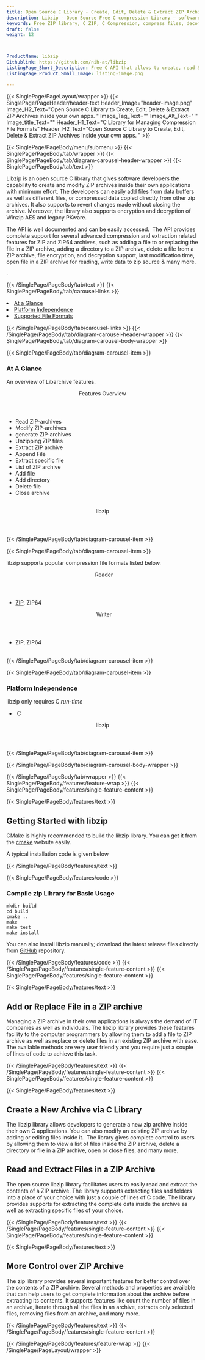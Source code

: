 ```yaml
---
title: Open Source C Library - Create, Edit, Delete & Extract ZIP Archives
description: Libzip - Open Source Free C compression Library – software developers can create, List, update, Extract, delete files from ZIP Archives via C API.
keywords: Free ZIP library, C ZIP, C Compression, compress files, decompress files, ZIP C API, PHP compression Library, Open Source C Library, C Zip programming, create  zip archives, Opening zip archives, Modify ZIP archives, save archive to a file, List zip archive
draft: false
weight: 12



ProductName: libzip
Githublink: https://github.com/nih-at/libzip
ListingPage_Short_Description: Free C API that allows to create, read & manipulate popular compression file formats like ZIP or ZIP64 Archives.
ListingPage_Product_Small_Image: listing-image.png 

---
```


{{< SinglePage/PageLayout/wrapper >}}
{{< SinglePage/PageHeader/header-text
Header_Image="header-image.png"
Image_H2_Text="Open Source C Library to Create, Edit, Delete & Extract ZIP Archives inside your own apps. "
Image_Tag_Text=""
Image_Alt_Text=" "
Image_title_Text=""
Header_H1_Text="C Library for Managing Compression File Formats"
Header_H2_Text="Open Source C Library to Create, Edit, Delete & Extract ZIP Archives inside your own apps. " >}}

{{< SinglePage/PageBody/menu/submenu >}}
{{< SinglePage/PageBody/tab/wrapper >}}
{{< SinglePage/PageBody/tab/diagram-carousel-header-wrapper >}}
{{< SinglePage/PageBody/tab/text >}}



<p>Libzip is an open source C library that gives software developers the capability to create and modify ZIP archives inside their own applications with minimum effort. The developers can easily add files from data buffers as well as different files, or compressed data copied directly from other zip archives. It also supports to revert changes made without closing the archive. Moreover, the library also supports encryption and decryption of Winzip AES and legacy PKware.</p>
<p>The API is well documented and can be easily accessed.  The API provides complete support for several advanced compression and extraction related features for ZIP and ZIP64 archives, such as adding a file to or replacing the file in a ZIP archive, adding a directory to a ZIP archive, delete a file from a ZIP archive, file encryption, and decryption support, last modification time, open file in a ZIP archive for reading, write data to zip source & many more.</p>
<p><span style="font-size: 12.16px;">.</span></p>

{{< /SinglePage/PageBody/tab/text >}}
{{< SinglePage/PageBody/tab/carousel-links >}}

<li data-target="#diagramcarousel" data-slide-to="0"><a href="#">At a Glance</a></li>
<li data-target="#diagramcarousel" data-slide-to="2"><a href="#">Platform Independence</a></li>
<li data-target="#diagramcarousel" data-slide-to="1"><a class="activetab" href="#">Supported File Formats</a></li>


{{< /SinglePage/PageBody/tab/carousel-links >}}
{{< /SinglePage/PageBody/tab/diagram-carousel-header-wrapper >}}
{{< SinglePage/PageBody/tab/diagram-carousel-body-wrapper >}}

{{< SinglePage/PageBody/tab/diagram-carousel-item >}}
<h3>At A Glance</h3>
<p>An overview of Libarchive features.</p>
<div class="diagram1 d1-poi">
<div class="d1-row">
<div class="d1-col d1-right"><header>Features Overview</header>
<ul>
<li>Read ZIP-archives</li>
<li>Modify ZIP-archives</li>
<li>generate ZIP-archives</li>
<li>Unzipping ZIP files</li>
<li>Extract ZIP archive</li>
<li>Append File</li>
<li>Extract specific file</li>
<li>List of ZIP archive</li>
<li>Add file</li>
<li>Add directory</li>
<li>Delete file</li>
<li>Close archive</li>
</ul>
</div>
</div>
<div class="d1-logo" style="border: none;">  <!--<img src='listing-image.png' alt="Compression APIs for .NET" />--><header>libzip</header><footer><small></small></footer></div>
<!--/logo--></div>
<!--/diagram1-->
{{< /SinglePage/PageBody/tab/diagram-carousel-item >}}

{{< SinglePage/PageBody/tab/diagram-carousel-item >}}
<p>libzip supports popular compression file formats listed below.</p>
<div class="diagram1 d2  d1-poi">
<div class="d1-row">
<div class="d1-col d1-left"><header><i class="fa fa-arrows-v "> </i> Reader</header>
<ul>
<li><a href="https://wiki.fileformat.com/compression/zip/">ZIP</a>, ZIP64</li>
</ul>
</div>
<!--/left-->
<div class="d1-col d1-right"><header><i class="fa  fa-long-arrow-down"> </i> Writer</header>
<ul>
<li>ZIP, ZIP64</li>
</ul>
</div>
<!--/right--></div>
<!--/row-->
<div class="d1-logo" style="border: none;"><br><footer><small></small></footer></div>
<!--/logo--></div>
<!--/diagram2-->
{{< /SinglePage/PageBody/tab/diagram-carousel-item >}}

{{< SinglePage/PageBody/tab/diagram-carousel-item >}}
<h3>Platform Independence</h3>
<p>libzip only requires C<i class="fa fa-cubes"> run-time</i></p>
<div class="diagram1 d1-poi">
<div class="d1-row">
<ul>
<li class="d1-col d1-left"> C</li>
</ul>
<!--/right--></div>
<!--/row-->
<div class="d1-logo" style="border: none;"><!--<img src='listing-image.png' alt="Compression APIs for .NET" />--><header>libzip</header><footer><small></small></footer></div>
<!--/logo--></div>
<!--/diagram2 -->
{{< /SinglePage/PageBody/tab/diagram-carousel-item >}}

{{< /SinglePage/PageBody/tab/diagram-carousel-body-wrapper >}}

{{< /SinglePage/PageBody/tab/wrapper >}}
{{< SinglePage/PageBody/features/feature-wrap >}}
{{< SinglePage/PageBody/features/single-feature-content >}}

{{< SinglePage/PageBody/features/text >}}
<h2 class="h2title">Getting Started with libzip</h2>
<p>CMake is highly recommended to build the libzip library. You can get it from the <a href="https://cmake.org">cmake</a> website easily.</p>
<p>A typical installation code is given below</p>
{{< /SinglePage/PageBody/features/text >}}

{{< SinglePage/PageBody/features/code >}}
<h3>Compile zip Library for Basic Usage</h3>
<pre><code class="html">mkdir build
cd build
cmake ..
make
make test
make install <br></code></pre>

<p>You can also install libzip manually; download the latest release files directly from <a href="https://github.com/nih-at/libzip.git">GitHub</a> repository.</p>

{{< /SinglePage/PageBody/features/code >}}
{{< /SinglePage/PageBody/features/single-feature-content >}}
{{< SinglePage/PageBody/features/single-feature-content >}}

{{< SinglePage/PageBody/features/text >}}
<h2 class="h2title">Add or Replace File in a ZIP archive</h2>
<p>Managing a ZIP archive in their own applications is always the demand of IT companies as well as individuals. The libzip library provides these features facility to the computer programmers by allowing them to add a file to ZIP archive as well as replace or delete files in an existing ZIP archive with ease. The available methods are very user friendly and you require just a couple of lines of code to achieve this task.</p>

{{< /SinglePage/PageBody/features/text >}}
{{< /SinglePage/PageBody/features/single-feature-content >}}
{{< SinglePage/PageBody/features/single-feature-content >}}

{{< SinglePage/PageBody/features/text >}}
<h2 class="h2title">Create a New Archive via C Library</h2>
<p>The libzip library allows developers to generate a new zip archive inside their own C applications. You can also modify an existing ZIP archive by adding or editing files inside it.  The library gives complete control to users by allowing them to view a list of files inside the ZIP archive, delete a directory or file in a ZIP archive, open or close files, and many more.</p>
<h2 class="h2title">Read and Extract Files in a ZIP Archive</h2>
<p>The open source libzip library facilitates users to easily read and extract the contents of a ZIP archive. The library supports extracting files and folders into a place of your choice with just a couple of lines of C code. The library provides supports for extracting the complete data inside the archive as well as extracting specific files of your choice.</p>

{{< /SinglePage/PageBody/features/text >}}
{{< /SinglePage/PageBody/features/single-feature-content >}}
{{< SinglePage/PageBody/features/single-feature-content >}}

{{< SinglePage/PageBody/features/text >}}
<h2 class="h2title">More Control over ZIP Archive</h2>
<p>The zip library provides several important features for better control over the contents of a ZIP archive. Several methods and properties are available that can help users to get complete information about the archive before extracting its contents. It supports features like count the number of files in an archive, iterate through all the files in an archive, extracts only selected files, removing files from an archive, and many more.</p>

{{< /SinglePage/PageBody/features/text >}}
{{< /SinglePage/PageBody/features/single-feature-content >}}

{{< /SinglePage/PageBody/features/feature-wrap >}}
{{< /SinglePage/PageLayout/wrapper >}}